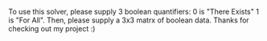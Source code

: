 To use this solver, please supply 3 boolean quantifiers: 0 is "There Exists" 1 is "For All". Then, please supply a 3x3 matrx of boolean data. Thanks for checking out my project :)

